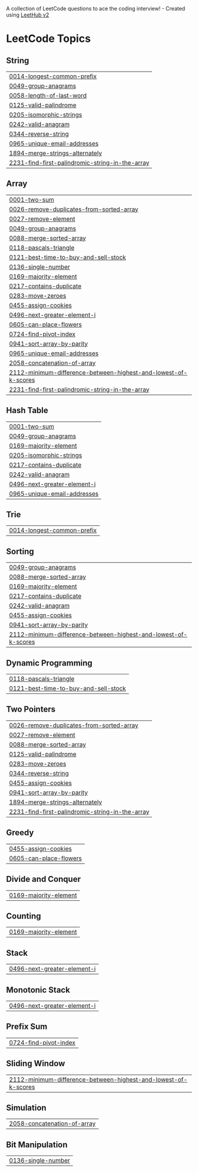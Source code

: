 A collection of LeetCode questions to ace the coding interview! - Created using [LeetHub v2](https://github.com/arunbhardwaj/LeetHub-2.0)
<!---LeetCode Topics Start-->
# LeetCode Topics
## String
|  |
| ------- |
| [0014-longest-common-prefix](https://github.com/swolecoder/LeetCodeEveryDay/tree/master/0014-longest-common-prefix) |
| [0049-group-anagrams](https://github.com/swolecoder/LeetCodeEveryDay/tree/master/0049-group-anagrams) |
| [0058-length-of-last-word](https://github.com/swolecoder/LeetCodeEveryDay/tree/master/0058-length-of-last-word) |
| [0125-valid-palindrome](https://github.com/swolecoder/LeetCodeEveryDay/tree/master/0125-valid-palindrome) |
| [0205-isomorphic-strings](https://github.com/swolecoder/LeetCodeEveryDay/tree/master/0205-isomorphic-strings) |
| [0242-valid-anagram](https://github.com/swolecoder/LeetCodeEveryDay/tree/master/0242-valid-anagram) |
| [0344-reverse-string](https://github.com/swolecoder/LeetCodeEveryDay/tree/master/0344-reverse-string) |
| [0965-unique-email-addresses](https://github.com/swolecoder/LeetCodeEveryDay/tree/master/0965-unique-email-addresses) |
| [1894-merge-strings-alternately](https://github.com/swolecoder/LeetCodeEveryDay/tree/master/1894-merge-strings-alternately) |
| [2231-find-first-palindromic-string-in-the-array](https://github.com/swolecoder/LeetCodeEveryDay/tree/master/2231-find-first-palindromic-string-in-the-array) |
## Array
|  |
| ------- |
| [0001-two-sum](https://github.com/swolecoder/LeetCodeEveryDay/tree/master/0001-two-sum) |
| [0026-remove-duplicates-from-sorted-array](https://github.com/swolecoder/LeetCodeEveryDay/tree/master/0026-remove-duplicates-from-sorted-array) |
| [0027-remove-element](https://github.com/swolecoder/LeetCodeEveryDay/tree/master/0027-remove-element) |
| [0049-group-anagrams](https://github.com/swolecoder/LeetCodeEveryDay/tree/master/0049-group-anagrams) |
| [0088-merge-sorted-array](https://github.com/swolecoder/LeetCodeEveryDay/tree/master/0088-merge-sorted-array) |
| [0118-pascals-triangle](https://github.com/swolecoder/LeetCodeEveryDay/tree/master/0118-pascals-triangle) |
| [0121-best-time-to-buy-and-sell-stock](https://github.com/swolecoder/LeetCodeEveryDay/tree/master/0121-best-time-to-buy-and-sell-stock) |
| [0136-single-number](https://github.com/swolecoder/LeetCodeEveryDay/tree/master/0136-single-number) |
| [0169-majority-element](https://github.com/swolecoder/LeetCodeEveryDay/tree/master/0169-majority-element) |
| [0217-contains-duplicate](https://github.com/swolecoder/LeetCodeEveryDay/tree/master/0217-contains-duplicate) |
| [0283-move-zeroes](https://github.com/swolecoder/LeetCodeEveryDay/tree/master/0283-move-zeroes) |
| [0455-assign-cookies](https://github.com/swolecoder/LeetCodeEveryDay/tree/master/0455-assign-cookies) |
| [0496-next-greater-element-i](https://github.com/swolecoder/LeetCodeEveryDay/tree/master/0496-next-greater-element-i) |
| [0605-can-place-flowers](https://github.com/swolecoder/LeetCodeEveryDay/tree/master/0605-can-place-flowers) |
| [0724-find-pivot-index](https://github.com/swolecoder/LeetCodeEveryDay/tree/master/0724-find-pivot-index) |
| [0941-sort-array-by-parity](https://github.com/swolecoder/LeetCodeEveryDay/tree/master/0941-sort-array-by-parity) |
| [0965-unique-email-addresses](https://github.com/swolecoder/LeetCodeEveryDay/tree/master/0965-unique-email-addresses) |
| [2058-concatenation-of-array](https://github.com/swolecoder/LeetCodeEveryDay/tree/master/2058-concatenation-of-array) |
| [2112-minimum-difference-between-highest-and-lowest-of-k-scores](https://github.com/swolecoder/LeetCodeEveryDay/tree/master/2112-minimum-difference-between-highest-and-lowest-of-k-scores) |
| [2231-find-first-palindromic-string-in-the-array](https://github.com/swolecoder/LeetCodeEveryDay/tree/master/2231-find-first-palindromic-string-in-the-array) |
## Hash Table
|  |
| ------- |
| [0001-two-sum](https://github.com/swolecoder/LeetCodeEveryDay/tree/master/0001-two-sum) |
| [0049-group-anagrams](https://github.com/swolecoder/LeetCodeEveryDay/tree/master/0049-group-anagrams) |
| [0169-majority-element](https://github.com/swolecoder/LeetCodeEveryDay/tree/master/0169-majority-element) |
| [0205-isomorphic-strings](https://github.com/swolecoder/LeetCodeEveryDay/tree/master/0205-isomorphic-strings) |
| [0217-contains-duplicate](https://github.com/swolecoder/LeetCodeEveryDay/tree/master/0217-contains-duplicate) |
| [0242-valid-anagram](https://github.com/swolecoder/LeetCodeEveryDay/tree/master/0242-valid-anagram) |
| [0496-next-greater-element-i](https://github.com/swolecoder/LeetCodeEveryDay/tree/master/0496-next-greater-element-i) |
| [0965-unique-email-addresses](https://github.com/swolecoder/LeetCodeEveryDay/tree/master/0965-unique-email-addresses) |
## Trie
|  |
| ------- |
| [0014-longest-common-prefix](https://github.com/swolecoder/LeetCodeEveryDay/tree/master/0014-longest-common-prefix) |
## Sorting
|  |
| ------- |
| [0049-group-anagrams](https://github.com/swolecoder/LeetCodeEveryDay/tree/master/0049-group-anagrams) |
| [0088-merge-sorted-array](https://github.com/swolecoder/LeetCodeEveryDay/tree/master/0088-merge-sorted-array) |
| [0169-majority-element](https://github.com/swolecoder/LeetCodeEveryDay/tree/master/0169-majority-element) |
| [0217-contains-duplicate](https://github.com/swolecoder/LeetCodeEveryDay/tree/master/0217-contains-duplicate) |
| [0242-valid-anagram](https://github.com/swolecoder/LeetCodeEveryDay/tree/master/0242-valid-anagram) |
| [0455-assign-cookies](https://github.com/swolecoder/LeetCodeEveryDay/tree/master/0455-assign-cookies) |
| [0941-sort-array-by-parity](https://github.com/swolecoder/LeetCodeEveryDay/tree/master/0941-sort-array-by-parity) |
| [2112-minimum-difference-between-highest-and-lowest-of-k-scores](https://github.com/swolecoder/LeetCodeEveryDay/tree/master/2112-minimum-difference-between-highest-and-lowest-of-k-scores) |
## Dynamic Programming
|  |
| ------- |
| [0118-pascals-triangle](https://github.com/swolecoder/LeetCodeEveryDay/tree/master/0118-pascals-triangle) |
| [0121-best-time-to-buy-and-sell-stock](https://github.com/swolecoder/LeetCodeEveryDay/tree/master/0121-best-time-to-buy-and-sell-stock) |
## Two Pointers
|  |
| ------- |
| [0026-remove-duplicates-from-sorted-array](https://github.com/swolecoder/LeetCodeEveryDay/tree/master/0026-remove-duplicates-from-sorted-array) |
| [0027-remove-element](https://github.com/swolecoder/LeetCodeEveryDay/tree/master/0027-remove-element) |
| [0088-merge-sorted-array](https://github.com/swolecoder/LeetCodeEveryDay/tree/master/0088-merge-sorted-array) |
| [0125-valid-palindrome](https://github.com/swolecoder/LeetCodeEveryDay/tree/master/0125-valid-palindrome) |
| [0283-move-zeroes](https://github.com/swolecoder/LeetCodeEveryDay/tree/master/0283-move-zeroes) |
| [0344-reverse-string](https://github.com/swolecoder/LeetCodeEveryDay/tree/master/0344-reverse-string) |
| [0455-assign-cookies](https://github.com/swolecoder/LeetCodeEveryDay/tree/master/0455-assign-cookies) |
| [0941-sort-array-by-parity](https://github.com/swolecoder/LeetCodeEveryDay/tree/master/0941-sort-array-by-parity) |
| [1894-merge-strings-alternately](https://github.com/swolecoder/LeetCodeEveryDay/tree/master/1894-merge-strings-alternately) |
| [2231-find-first-palindromic-string-in-the-array](https://github.com/swolecoder/LeetCodeEveryDay/tree/master/2231-find-first-palindromic-string-in-the-array) |
## Greedy
|  |
| ------- |
| [0455-assign-cookies](https://github.com/swolecoder/LeetCodeEveryDay/tree/master/0455-assign-cookies) |
| [0605-can-place-flowers](https://github.com/swolecoder/LeetCodeEveryDay/tree/master/0605-can-place-flowers) |
## Divide and Conquer
|  |
| ------- |
| [0169-majority-element](https://github.com/swolecoder/LeetCodeEveryDay/tree/master/0169-majority-element) |
## Counting
|  |
| ------- |
| [0169-majority-element](https://github.com/swolecoder/LeetCodeEveryDay/tree/master/0169-majority-element) |
## Stack
|  |
| ------- |
| [0496-next-greater-element-i](https://github.com/swolecoder/LeetCodeEveryDay/tree/master/0496-next-greater-element-i) |
## Monotonic Stack
|  |
| ------- |
| [0496-next-greater-element-i](https://github.com/swolecoder/LeetCodeEveryDay/tree/master/0496-next-greater-element-i) |
## Prefix Sum
|  |
| ------- |
| [0724-find-pivot-index](https://github.com/swolecoder/LeetCodeEveryDay/tree/master/0724-find-pivot-index) |
## Sliding Window
|  |
| ------- |
| [2112-minimum-difference-between-highest-and-lowest-of-k-scores](https://github.com/swolecoder/LeetCodeEveryDay/tree/master/2112-minimum-difference-between-highest-and-lowest-of-k-scores) |
## Simulation
|  |
| ------- |
| [2058-concatenation-of-array](https://github.com/swolecoder/LeetCodeEveryDay/tree/master/2058-concatenation-of-array) |
## Bit Manipulation
|  |
| ------- |
| [0136-single-number](https://github.com/swolecoder/LeetCodeEveryDay/tree/master/0136-single-number) |
<!---LeetCode Topics End-->